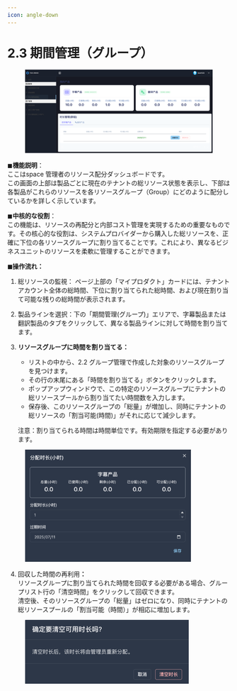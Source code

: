 ```yaml
---
icon: angle-down
---
```


# 2.3 期間管理（グループ）

<figure><img src="../../.gitbook/assets/群组时长管理.png" alt=""><figcaption></figcaption></figure>

◼︎**機能説明**：\
ここはspace 管理者のリソース配分ダッシュボードです。\
この画面の上部は製品ごとに現在のテナントの総リソース状態を表示し、下部は各製品がこれらのリソースを各リソースグループ（Group）にどのように配分しているかを詳しく示しています。



◼︎**中核的な役割**：\
この機能は、リソースの再配分と内部コスト管理を実現するための重要なものです。その核心的な役割は、システムプロバイダーから購入した総リソースを、正確に下位の各リソースグループに割り当てることです。これにより、異なるビジネスユニットのリソースを柔軟に管理することができます。



**◼︎操作流れ：**

1. 総リソースの監視： ページ上部の「マイプロダクト」カードには、テナントアカウント全体の総時間、下位に割り当てられた総時間、および現在割り当て可能な残りの総時間が表示されます。
2. 製品ラインを選択：下の「期間管理(グループ)」エリアで、字幕製品または翻訳製品のタブをクリックして、異なる製品ラインに対して時間を割り当てます。
3.  **リソースグループに時間を割り当てる：**

    * リストの中から、2.2 グループ管理で作成した対象のリソースグループを見つけます。
    * その行の末尾にある「時間を割り当てる」ボタンをクリックします。
    * ポップアップウィンドウで、この特定のリソースグループにテナントの総リソースプールから割り当てたい時間数を入力します。
    * 保存後、このリソースグループの「総量」が増加し、同時にテナントの総リソースの「割当可能(時間)」がそれに応じて減少します。

    注意：割り当てられる時間は時間単位です。有効期限を指定する必要があります。

<div align="left"><figure><img src="../../.gitbook/assets/群组分配时长.png" alt="" width="375"><figcaption></figcaption></figure></div>

4. 回収した時間の再利&#x7528;**：**\
   リソースグループに割り当てられた時間を回収する必要がある場合、グループリスト行の「清空時間」をクリックして回収できます。\
   清空後、そのリソースグループの「総量」はゼロになり、同時にテナントの総リソースプールの「割当可能（時間）」が相応に増加します。

<div align="left"><figure><img src="../../.gitbook/assets/清空时长.png" alt="" width="370"><figcaption></figcaption></figure></div>
